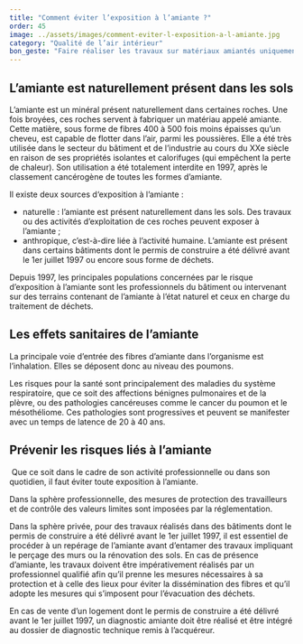 ```yaml
---
title: "Comment éviter l’exposition à l’amiante ?"
order: 45
image: ../assets/images/comment-eviter-l-exposition-a-l-amiante.jpg
category: "Qualité de l’air intérieur"
bon_geste: "Faire réaliser les travaux sur matériaux amiantés uniquement par des professionnels qualifiés."
---
```


## L’amiante est naturellement présent dans les sols 

L’amiante est un minéral présent naturellement dans certaines roches. Une fois broyées, ces roches servent à fabriquer un matériau appelé amiante. Cette matière, sous forme de fibres 400 à 500 fois moins épaisses qu’un cheveu, est capable de flotter dans l’air, parmi les poussières. Elle a été très utilisée dans le secteur du bâtiment et de l’industrie au cours du XXe siècle en raison de ses propriétés isolantes et calorifuges (qui empêchent la perte de chaleur). Son utilisation a été totalement interdite en 1997, après le classement cancérogène de toutes les formes d’amiante.
 
Il existe deux sources d‘exposition à l’amiante : 
- naturelle : l’amiante est présent naturellement dans les sols. Des travaux ou des activités d’exploitation de ces roches peuvent exposer à l’amiante ;
- anthropique, c’est-à-dire liée à l’activité humaine. L’amiante est présent dans certains bâtiments dont le permis de construire a été délivré avant le 1er juillet 1997 ou encore sous forme de déchets.
 
Depuis 1997, les principales populations concernées par le risque d’exposition à l’amiante sont les professionnels du bâtiment ou intervenant sur des terrains contenant de l’amiante à l’état naturel et ceux en charge du traitement de déchets. 

## Les effets sanitaires de l’amiante

La principale voie d’entrée des fibres d’amiante dans l’organisme est l’inhalation. Elles se déposent donc au niveau des poumons.
 
Les risques pour la santé sont principalement des maladies du système respiratoire, que ce soit des affections bénignes pulmonaires et de la plèvre, ou des pathologies cancéreuses comme le cancer du poumon et le mésothéliome. Ces pathologies sont progressives et peuvent se manifester avec un temps de latence de 20 à 40 ans.

## Prévenir les risques liés à l’amiante
­
Que ce soit dans le cadre de son activité professionnelle ou dans son quotidien, il faut éviter toute exposition à l’amiante.

Dans la sphère professionnelle, des mesures de protection des travailleurs et de contrôle des valeurs limites sont imposées par la réglementation.
 
Dans la sphère privée, pour des travaux réalisés dans des bâtiments dont le permis de construire a été délivré avant le 1er juillet 1997, il est essentiel de procéder à un repérage de l’amiante avant d’entamer des travaux impliquant le perçage des murs ou la rénovation des sols. En cas de présence d’amiante, les travaux doivent être impérativement réalisés par un professionnel qualifié afin qu’il prenne les mesures nécessaires à sa protection et à celle des lieux pour éviter la dissémination des fibres et qu’il adopte les mesures qui s’imposent pour l’évacuation des déchets.
 
En cas de vente d’un logement dont le permis de construire a été délivré avant le 1er juillet 1997, un diagnostic amiante doit être réalisé et être intégré au dossier de diagnostic technique remis à l’acquéreur.
